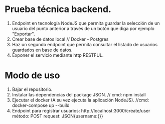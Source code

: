 # Prueba técnica backend.

1. Endpoint en tecnología NodeJS que permita guardar la selección de un usuario del punto anterior a través de un botón que diga por ejemplo "Exportar".
2. Crear base de datos local // Docker - Postgres
3. Haz un segundo endpoint que permita consultar el listado de usuarios guardados en base de datos.
4. Exponer el servicio mediante http RESTFUL.


# Modo de uso
1. Bajar el repositorio.
2. Instalar las dependencias del package JSON. // cmd: npm install
3. Ejecutar el docker (A su vez ejecuta la aplicación NodeJS). //cmd: docker-compose up --build
4. Endpoint para registrar usuarios: http://localhost:3000/create/user método: POST request: JSON{username:{}}